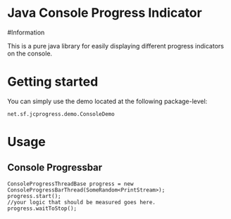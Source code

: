Java Console Progress Indicator
==============

#Information

This is a pure java library for easily displaying different progress indicators on the console.

# Getting started

You can simply use the demo located at the following package-level:

    net.sf.jcprogress.demo.ConsoleDemo

# Usage

## Console Progressbar

    ConsoleProgressThreadBase progress = new ConsoleProgressBarThread(SomeRandom<PrintStream>);
    progress.start();
    //your logic that should be measured goes here.
    progress.waitToStop();